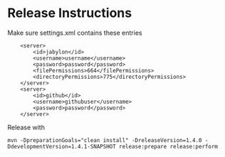 # Release Instructions

Make sure settings.xml contains these entries

		<server>
			<id>jabylon</id>
			<username>username</username>
			<password>password</password>
			<filePermissions>664</filePermissions>
			<directoryPermissions>775</directoryPermissions>
		</server>
		<server>
			<id>github</id>
			<username>githubuser</username>
			<password>password</password>
		</server>
		
Release with
   
    mvn -DpreparationGoals="clean install" -DreleaseVersion=1.4.0 -DdevelopmentVersion=1.4.1-SNAPSHOT release:prepare release:perform
    		
